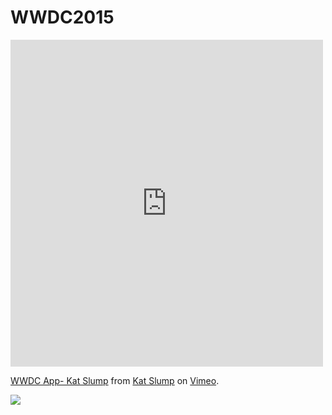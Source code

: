 # WWDC2015
<iframe src="https://player.vimeo.com/video/126157477" width="500" height="523" frameborder="0" webkitallowfullscreen mozallowfullscreen allowfullscreen></iframe> <p><a href="https://vimeo.com/126157477">WWDC App- Kat Slump</a> from <a href="https://vimeo.com/user39656282">Kat Slump</a> on <a href="https://vimeo.com">Vimeo</a>.</p>

<img src="http://www.katslump.com/uploads/1/1/7/2/1172891/387645_orig.png"><p></p>



